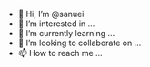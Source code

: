 - 👋 Hi, I’m @sanuei
- 👀 I’m interested in ...
- 🌱 I’m currently learning ...
- 💞️ I’m looking to collaborate on ...
- 📫 How to reach me ...

<!---
sanuei/sanuei is a ✨ special ✨ repository because its `README.md` (this file) appears on your GitHub profile.
You can click the Preview link to take a look at your changes.
--->
